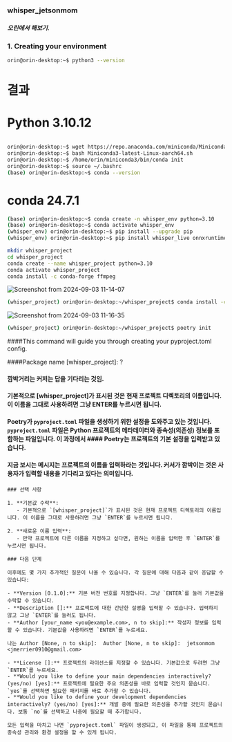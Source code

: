 ### whisper_jetsonmom
##### 오린에서 해보기.
### 1. Creating your environment
``` bash
orin@orin-desktop:~$ python3 --version
```
# 결과
# Python 3.10.12
``` bash

orin@orin-desktop:~$ wget https://repo.anaconda.com/miniconda/Miniconda3-latest-Linux-aarch64.sh
orin@orin-desktop:~$ bash Miniconda3-latest-Linux-aarch64.sh
orin@orin-desktop:~$ /home/orin/miniconda3/bin/conda init
orin@orin-desktop:~$ source ~/.bashrc
(base) orin@orin-desktop:~$ conda --version
```
# conda 24.7.1
``` bash
(base) orin@orin-desktop:~$ conda create -n whisper_env python=3.10
(base) orin@orin-desktop:~$ conda activate whisper_env
(whisper_env) orin@orin-desktop:~$ pip install --upgrade pip
(whisper_env) orin@orin-desktop:~$ pip install whisper_live onnxruntime numpy

```
``` bash
mkdir whisper_project
cd whisper_project
conda create --name whisper_project python=3.10
conda activate whisper_project
conda install -c conda-forge ffmpeg 
```
![Screenshot from 2024-09-03 11-14-07](https://github.com/user-attachments/assets/bd77b30c-8832-4a72-85d1-8443fe5ee2a9)


``` bash
(whisper_project) orin@orin-desktop:~/whisper_project$ conda install -c conda-forge poetry  
```

![Screenshot from 2024-09-03 11-16-35](https://github.com/user-attachments/assets/29b3cef1-d53b-4cb8-98da-6efd1a64d5d9)

``` bash
(whisper_project) orin@orin-desktop:~/whisper_project$ poetry init
```
####This command will guide you through creating your pyproject.toml config.        
                                                                                
####Package name [whisper_project]: ?                                                
                                           
#### 깜박거리는 커저는 답을 기다리는 것임.

#### 기본적으로 [whisper_project]가 표시된 것은 현재 프로젝트 디렉토리의 이름입니다. 이 이름을 그대로 사용하려면 그냥 ENTER를 누르시면 됩니다. 
#### Poetry가 `pyproject.toml` 파일을 생성하기 위한 설정을 도와주고 있는 것입니다. `pyproject.toml` 파일은 Python 프로젝트의 메타데이터와 종속성(의존성) 정보를 포함하는 파일입니다. 이 과정에서 #### Poetry는 프로젝트의 기본 설정을 입력받고 있습니다.

#### 지금 보시는 메시지는 프로젝트의 이름을 입력하라는 것입니다. 커서가 깜박이는 것은 사용자가 입력할 내용을 기다리고 있다는 의미입니다.
```
### 선택 사항

1. **기본값 수락**:
   - 기본적으로 `[whisper_project]`가 표시된 것은 현재 프로젝트 디렉토리의 이름입니다. 이 이름을 그대로 사용하려면 그냥 `ENTER`를 누르시면 됩니다.
   
2. **새로운 이름 입력**:
   - 만약 프로젝트에 다른 이름을 지정하고 싶다면, 원하는 이름을 입력한 후 `ENTER`를 누르시면 됩니다.

### 다음 단계

이후에도 몇 가지 추가적인 질문이 나올 수 있습니다. 각 질문에 대해 다음과 같이 응답할 수 있습니다:

- **Version [0.1.0]:** 기본 버전 번호를 지정합니다. 그냥 `ENTER`를 눌러 기본값을 수락할 수 있습니다.
- **Description []:** 프로젝트에 대한 간단한 설명을 입력할 수 있습니다. 입력하지 않고 그냥 `ENTER`를 눌러도 됩니다.
- **Author [your_name <you@example.com>, n to skip]:** 작성자 정보를 입력할 수 있습니다. 기본값을 사용하려면 `ENTER`를 누르세요.

나는 Author [None, n to skip]:  Author [None, n to skip]:  jetsonmom <jmerrier0910@gmail.com>  

- **License []:** 프로젝트의 라이선스를 지정할 수 있습니다. 기본값으로 두려면 그냥 `ENTER`를 누르세요.
- **Would you like to define your main dependencies interactively? (yes/no) [yes]:** 프로젝트에 필요한 주요 의존성을 바로 입력할 것인지 묻습니다. `yes`를 선택하면 필요한 패키지를 바로 추가할 수 있습니다.
- **Would you like to define your development dependencies interactively? (yes/no) [yes]:** 개발 중에 필요한 의존성을 추가할 것인지 묻습니다. 보통 `no`를 선택하고 나중에 필요할 때 추가합니다.

모든 입력을 마치고 나면 `pyproject.toml` 파일이 생성되고, 이 파일을 통해 프로젝트의 종속성 관리와 환경 설정을 할 수 있게 됩니다.
```

